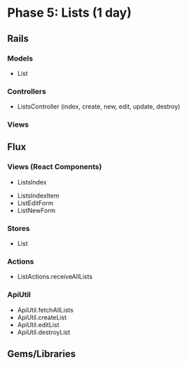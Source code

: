 # Phase 5: Lists (1 day)

## Rails
### Models
* List

### Controllers
* ListsController (index, create, new, edit, update, destroy)

### Views

## Flux
### Views (React Components)
* ListsIndex
 - ListsIndexItem
  - ListEditForm
 - ListNewForm

### Stores
* List

### Actions
* ListActions.receiveAllLists

### ApiUtil
* ApiUtil.fetchAllLists
* ApiUtil.createList
* ApiUtil.editList
* ApiUtil.destroyList

## Gems/Libraries
